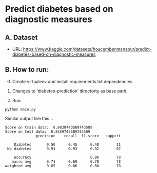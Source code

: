# Predict diabetes based on diagnostic measures

## A. Dataset
- URL: https://www.kaggle.com/datasets/houcembenmansour/predict-diabetes-based-on-diagnostic-measures

## B. How to run:

0. Create virtualenv and install requirements.txt dependencies.
1. Changes to 'diabetes-prediction' directorty as base path.

2. Run:
```
python main.py
```

Similar output like this...
```
Score on train data:  0.9839743589743589
Score on test data:  0.8589743589743589
              precision    recall  f1-score   support

    Diabetes       0.50      0.45      0.48        11
 No diabetes       0.91      0.93      0.92        67

    accuracy                           0.86        78
   macro avg       0.71      0.69      0.70        78
weighted avg       0.85      0.86      0.86        78
```